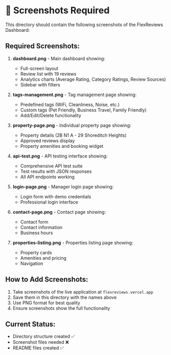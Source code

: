 # 📸 Screenshots Required

This directory should contain the following screenshots of the FlexReviews Dashboard:

## Required Screenshots:

1. **dashboard.png** - Main dashboard showing:
   - Full-screen layout
   - Review list with 19 reviews
   - Analytics charts (Average Rating, Category Ratings, Review Sources)
   - Sidebar with filters

2. **tags-management.png** - Tag management page showing:
   - Predefined tags (WiFi, Cleanliness, Noise, etc.)
   - Custom tags (Pet Friendly, Business Travel, Family Friendly)
   - Add/Edit/Delete functionality

3. **property-page.png** - Individual property page showing:
   - Property details (2B N1 A - 29 Shoreditch Heights)
   - Approved reviews display
   - Property amenities and booking widget

4. **api-test.png** - API testing interface showing:
   - Comprehensive API test suite
   - Test results with JSON responses
   - All API endpoints working

5. **login-page.png** - Manager login page showing:
   - Login form with demo credentials
   - Professional login interface

6. **contact-page.png** - Contact page showing:
   - Contact form
   - Contact information
   - Business hours

7. **properties-listing.png** - Properties listing page showing:
   - Property cards
   - Amenities and pricing
   - Navigation

## How to Add Screenshots:

1. Take screenshots of the live application at `flexreviews.vercel.app`
2. Save them in this directory with the names above
3. Use PNG format for best quality
4. Ensure screenshots show the full functionality

## Current Status:
- Directory structure created ✅
- Screenshot files needed ❌
- README files created ✅
